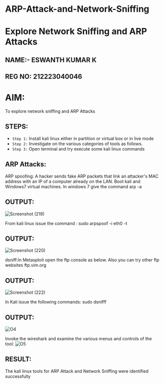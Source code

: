 # ARP-Attack-and-Network-Sniffing
# Explore Network Sniffing and ARP Attacks

## NAME:- ESWANTH KUMAR K
## REG NO: 212223040046
# AIM:

To explore network sniffing and ARP Attacks

## STEPS:

- `Step 1:` Install kali linux either in partition or virtual box or in live mode
- `Step 2:` Investigate on the various categories of tools as follows.
-  `Step 3:` Open terminal and try execute some kali linux commands

## ARP Attacks:  
ARP spoofing: A hacker sends fake ARP packets that link an attacker's MAC address with an IP of a computer already on the LAN. 
Boot kali and Windows7 virtual machines.
In windows 7 give the command arp -a
## OUTPUT:
![Screenshot (219)](https://github.com/user-attachments/assets/03c76e03-22a7-43eb-8ec6-b255f3f3abb7)

From kali linux issue the command :
sudo arpspoof -i eth0 -t <target system> <gateway>
## OUTPUT:
![Screenshot (220)](https://github.com/user-attachments/assets/4379bb56-4e50-41f0-a109-cab19ae09361)

 dsniff:In Metasploit open the ftp console as below. Also you can try other ftp websites ftp.vim.org
## OUTPUT:
![Screenshot (222)](https://github.com/user-attachments/assets/c88e0350-4914-49f8-ba86-5ba330625e36)


In Kali issue the following commands:
sudo dsnifff
## OUTPUT:
![O4](https://github.com/user-attachments/assets/39432531-60aa-4d43-8e30-eae0e4349de5)


Invoke the wireshark and examine the various menus  and controls of the tool:
![O5](https://github.com/user-attachments/assets/79da2025-11b2-4b43-946f-e6772cf22f0f)


## RESULT:
The kali linux tools for ARP Attack and Network Sniffing were identified successfully
